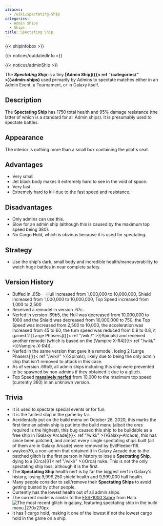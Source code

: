 ```yaml
---
aliases:
  - /wiki/Spectating-Ship
categories:
  - Admin Ships
  - Ships
title: Spectating Ship
---
```


{{< shipInfobox >}}

{{< notices/outdatedInfo >}}

{{< notices/adminShip >}}

The **_Spectating Ship_** is a tiny **[Admin Ship]({{< ref "/categories/" >}}admin-ships)** used primarily by Admins to spectate matches either in an Admin Event, a Tournament, or in Galaxy itself.

## Description

The **Spectating Ship** has 1750 total health and 95% damage resistance (the latter of which is a standard for all Admin ships). It is presumably used to spectate battles.

## Appearance

The interior is nothing more than a small box containing the pilot's seat.

## Advantages

- Very small.
- Jet black body makes it extremely hard to see in the void of space.
- Very fast.
- Extremely hard to kill due to the fast speed and resistance.

## Disadvantages

- Only admins can use this.
- Slow for an admin ship (although this is caused by the maximum top speed being 380).
- No Cargo Hold, which is obvious because it is used for spectating.

## Strategy

- Use the ship's dark, small body and incredible health/maneuverability to watch huge battles in near complete safety.

## Version History

- Buffed in .65b---Hull increased from 1,000,000 to 10,000,000, Shield increased from 1,000,000 to 10,000,000, Top Speed increased from 1,000 to 2,500
- Received a remodel in version .67c.
- Nerfed in version .69b5, the Hull was decreased from 10,000,000 to 1000 and the Shield was decreased from 10,000,000 to 750, the Top Speed was increased from 2,500 to 10,000, the acceleration was increased from 45 to 60, the turn speed was reduced from 0.9 to 0.8, it gained 2 [Large Phasers]({{< ref "/wiki/" >}}Spinals) and received another remodel (which is based on the [Vampire X-R4]({{< ref "/wiki/" >}}Vampire-X-R4)).
- Nerfed in the same version that gave it a remodel, losing 2 [Large Phasers]({{< ref "/wiki/" >}}Spinals), likely due to being the only admin ship that isn't removed to attack in this case.
- As of version .69b9, all admin ships including this ship were prevented to be spawned by non-admins if they obtained it due to a glitch.
- Top Speed **<u>massively nerfed</u>** from 10,000 to the maximum top speed (currently 380) in an unknown version.

## Trivia

- It is used to spectate special events or for fun.
- It is the fastest ship in the game by far.
- Accidentally put on the build menu on October 26, 2020, this marks the first time an admin ship is put into the build menu (albeit the ores required is the highest), this bug caused this ship to be buildable as a free ship in [Galaxy Arcade]({{< ref "/wiki/" >}}Galaxy-Arcade), this has since been patched, and almost every single spectating ships built (all of them are in Galaxy Arcade) were removed by EvilPleeber119.
- wayken70, a non-admin that obtained it in Galaxy Arcade due to the patched glitch is the first person in history to lose a **Spectating Ship**, dying to a [Orca]({{< ref "/wiki/" >}}Orca) nuke. This is not the only spectating ship loss, although it is the first.
- The **Spectating Ship** health nerf is by far the biggest nerf in Galaxy's history, losing 9,999,250 shield health and 9,999,000 hull health.
- Many people consider to sell/remove their **Spectating Ships** to avoid getting busted by other people.
- Currently has the lowest health out of all admin ships.
- The current model is similar to the [FSS-1000 Sabre](https://www.halopedia.org/FSS-1000_Sabre) from Halo.![The
most recent glitch in galaxy, featuring spectating ship in the build
menu.|270x270px](<SpectatingShipInBuildMenu(RegularGalaxy).png> "The most recent glitch in galaxy, featuring spectating ship in the build menu.|270x270px")
- It has 1 cargo hold, making it one of the lowest if not the lowest cargo hold in the game on a ship.
